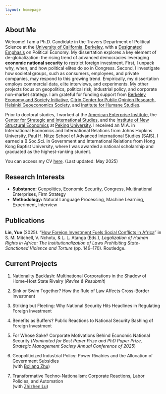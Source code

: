 ```yaml
---
layout: homepage
---
```


## About Me

Welcome! I am a Ph.D. Candidate in the Travers Department of Political Science at the [University of California, Berkeley](https://polisci.berkeley.edu/), with a [Designated Emphasis](https://n2pe.berkeley.edu/people/) on Political Economy. My dissertation explores a key element of de-globalization: the rising trend of advanced democracies leveraging **economic national security** to restrict foreign investment. First, I unpack why, when, and how political elites do so in Congress. Second, I investigate how societal groups, such as consumers, employees, and private companies, may respond to this growing trend. Empirically, my dissertation employs commercial data, elite interviews, and experiments. My other projects focus on geopolitics, political risk, industrial policy, and corporate non-market strategy. I am grateful for funding support from [Berkeley Economy and Society Initiative](https://besi.berkeley.edu/), [Citrin Center for Public Opinion Research](https://live-citrin-center-for-public-opinion-research.pantheon.berkeley.edu/), [Helsinki Geoeconomics Society](https://www.geoeconomics.fi/society/), and [Institute for Humane Studies](https://www.theihs.org/). 

Prior to doctoral studies, I worked at the [American Enterprise Institute](https://www.aei.org/), the [Center for Strategic and International Studies](https://www.csis.org/), and the [Institute of New Structural Economics](https://www.nse.pku.edu.cn/en/) at [Peking University](https://english.pku.edu.cn/). I received an M.A. in International Economics and International Relations from Johns Hopkins University, Paul H. Nitze School of Advanced International Studies (SAIS). I earned a B.Soc.Sci. in Government and International Relations from Hong Kong Baptist University, where I was awarded a national scholarship and graduated as the highest-ranking student.

You can access my CV [here](assets/files/cv.pdf). (Last updated: May 2025)

## Research Interests

- **Substance:** Geopolitics, Economic Security, Congress, Multinational Enterprises, Firm Strategy
- **Methodology:** Natural Language Processing, Machine Learning, Experiment, Interview

## Publications

**Lin, Yue** (2025). “[How Foreign Investment Fuels Social Conflicts in Africa](#)” in S. M. Mitchell, V. Nchotu, & L. L. Atanga (Eds.), *Legalization of Human Rights in Africa: The Institutionalization of Laws Prohibiting State-Sanctioned Violence and Torture* (pp. 149–170). Routledge.


## Current Projects

1. Nationality Backlash: Multinational Corporations in the Shadow of Home–Host State Rivalry
   (_Revise & Resubmit_)

2. Sink or Swim Together? How the Rule of Law Affects Cross-Border Investment

3. Striking but Fleeting: Why National Security Hits Headlines in Regulating Foreign Investment

4. Benefits as Buffers? Public Reactions to National Security Bashing of Foreign Investment

5. For Whose Sake? Corporate Motivations Behind Economic National Security
   (_Nominated for Best Paper Prize and PhD Paper Prize, Strategic Management Society Annual Conference of 2025_)

6. Geopoliticized Industrial Policy: Power Rivalries and the Allocation of Government Subsidies  
   (with [Boliang Zhu](https://polisci.la.psu.edu/people/bxz14/))

7. Transformative Techno-Nationalism: Corporate Reactions, Labor Policies, and Automation  
   (with [Zhizhen Lu](https://www.zhizhenlu.com/))
